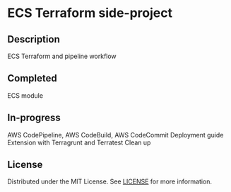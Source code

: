 # ECS Terraform side-project

## Description
ECS Terraform and pipeline workflow

## Completed
ECS module

## In-progress
AWS CodePipeline, AWS CodeBuild, AWS CodeCommit
Deployment guide
Extension with Terragrunt and Terratest
Clean up

## License
Distributed under the MIT License. See [LICENSE](./LICENSE) for more information.